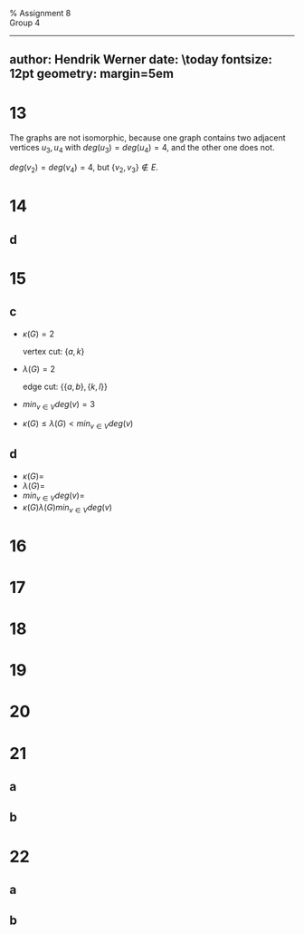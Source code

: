 % Assignment 8\
	Group 4

---
author: Hendrik Werner
date: \today
fontsize: 12pt
geometry: margin=5em
---

# 13

The graphs are not isomorphic, because one graph contains two adjacent vertices $u_3, u_4$ with $deg(u_3) = deg(u_4) = 4$, and the other one does not.

$deg(v_2) = deg(v_4) = 4$, but $\{v_2, v_3\} \not \in E$.

# 14
## d

# 15
## c
* $\kappa(G) = 2$

	vertex cut: $\{a, k\}$
* $\lambda(G) = 2$

	edge cut: $\{\{a, b\}, \{k, l\}\}$
* $min_{v \in V} deg(v) = 3$
* $\kappa(G) \leq \lambda(G) < min_{v \in V} deg(v)$

## d
* $\kappa(G) =$
* $\lambda(G) =$
* $min_{v \in V} deg(v) =$
* $\kappa(G) \lambda(G) min_{v \in V} deg(v)$

# 16

# 17

# 18

# 19

# 20

# 21
## a
## b

# 22
## a
## b
